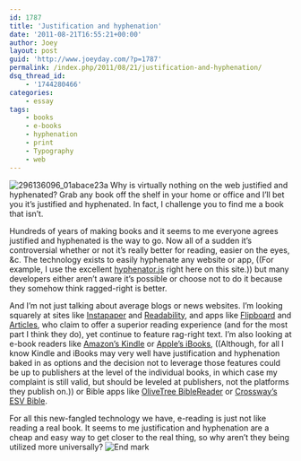 ```yaml
---
id: 1787
title: 'Justification and hyphenation'
date: '2011-08-21T16:55:21+00:00'
author: Joey
layout: post
guid: 'http://www.joeyday.com/?p=1787'
permalink: /index.php/2011/08/21/justification-and-hyphenation/
dsq_thread_id:
    - '1744280466'
categories:
    - essay
tags:
    - books
    - e-books
    - hyphenation
    - print
    - Typography
    - web
---
```


![](http://joeyday.com/wp-content/uploads/2011/08/296136096_01abace23a-150x150.jpg "296136096_01abace23a") Why is virtually nothing on the web justified and hyphenated? Grab any book off the shelf in your home or office and I’ll bet you it’s justified and hyphenated. In fact, I challenge you to find me a book that isn’t.

Hundreds of years of making books and it seems to me everyone agrees justified and hyphenated is the way to go. Now all of a sudden it’s controversial whether or not it’s really better for reading, easier on the eyes, &amp;c. The technology exists to easily hyphenate any website or app, ((For example, I use the excellent [hyphenator.js](http://code.google.com/p/hyphenator/) right here on this site.)) but many developers either aren’t aware it’s possible or choose not to do it because they somehow think ragged-right is better.

And I’m not just talking about average blogs or news websites. I’m looking squarely at sites like [Instapaper](http://www.instapaper.com) and [Readability](http://www.readability.com), and apps like [Flipboard](http://www.flipboard.com) and [Articles](http://www.sophiesticated.com/articles), who claim to offer a superior reading experience (and for the most part I think they do), yet continue to feature rag-right text. I’m also looking at e-book readers like [Amazon’s Kindle](http://www.amazon.com/kindle) or [Apple’s iBooks](http://itunes.apple.com/us/app/ibooks/id364709193?mt=8), ((Although, for all I know Kindle and iBooks may very well have justification and hyphenation baked in as options and the decision not to leverage those features could be up to publishers at the level of the individual books, in which case my complaint is still valid, but should be leveled at publishers, not the platforms they publish on.)) or Bible apps like [OliveTree BibleReader](http://itunes.apple.com/us/app/biblereader/id287455446?mt=8) or [Crossway’s ESV Bible](http://itunes.apple.com/us/app/esv-bible/id361797273?mt=8).

For all this new-fangled technology we have, e-reading is just not like reading a real book. It seems to me justification and hyphenation are a cheap and easy way to get closer to the real thing, so why aren’t they being utilized more universally? ![](http://joeyday.com/wp-content/uploads/2009/08/endmark.png "End mark")